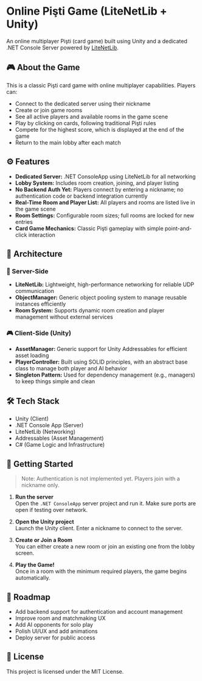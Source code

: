 # Online Pişti Game (LiteNetLib + Unity)

An online multiplayer Pişti (card game) built using Unity and a dedicated .NET Console Server powered by [LiteNetLib](https://github.com/RevenantX/LiteNetLib).

## 🎮 About the Game

This is a classic Pişti card game with online multiplayer capabilities. Players can:

- Connect to the dedicated server using their nickname
- Create or join game rooms
- See all active players and available rooms in the game scene
- Play by clicking on cards, following traditional Pişti rules
- Compete for the highest score, which is displayed at the end of the game
- Return to the main lobby after each match

## ⚙️ Features

- **Dedicated Server:** .NET ConsoleApp using LiteNetLib for all networking
- **Lobby System:** Includes room creation, joining, and player listing
- **No Backend Auth Yet:** Players connect by entering a nickname; no authentication code or backend integration currently
- **Real-Time Room and Player List:** All players and rooms are listed live in the game scene
- **Room Settings:** Configurable room sizes; full rooms are locked for new entries
- **Card Game Mechanics:** Classic Pişti gameplay with simple point-and-click interaction

## 🧠 Architecture

### 🧱 Server-Side

- **LiteNetLib:** Lightweight, high-performance networking for reliable UDP communication
- **ObjectManager:** Generic object pooling system to manage reusable instances efficiently
- **Room System:** Supports dynamic room creation and player management without external services

### 🎮 Client-Side (Unity)

- **AssetManager:** Generic support for Unity Addressables for efficient asset loading
- **PlayerController:** Built using SOLID principles, with an abstract base class to manage both player and AI behavior
- **Singleton Pattern:** Used for dependency management (e.g., managers) to keep things simple and clean

## 🛠️ Tech Stack

- Unity (Client)
- .NET Console App (Server)
- LiteNetLib (Networking)
- Addressables (Asset Management)
- C# (Game Logic and Infrastructure)

## 🚀 Getting Started

> Note: Authentication is not implemented yet. Players join with a nickname only.

1. **Run the server**  
   Open the `.NET ConsoleApp` server project and run it. Make sure ports are open if testing over network.

2. **Open the Unity project**  
   Launch the Unity client. Enter a nickname to connect to the server.

3. **Create or Join a Room**  
   You can either create a new room or join an existing one from the lobby screen.

4. **Play the Game!**  
   Once in a room with the minimum required players, the game begins automatically.

## 📌 Roadmap

- Add backend support for authentication and account management
- Improve room and matchmaking UX
- Add AI opponents for solo play
- Polish UI/UX and add animations
- Deploy server for public access

## 📄 License

This project is licensed under the MIT License.
